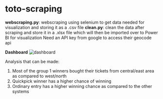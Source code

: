 # toto-scraping
<b>webscraping.py</b>: webscraping using selenium to get data needed for visualization and storing it as a .csv file
<b>clean.py</b>: clean the data after scraping and store it in a .xlsx file which will then be imported over to Power BI for visualization
Need an API key from google to access their geocode api

<b>Dashboard</b>
![dashboard](https://user-images.githubusercontent.com/43006052/131332816-22a562b3-aada-4ed4-b159-6a146d290de0.png)

Analysis that can be made:
1) Most of the group 1 winners bought their tickets from central/east area as compared to west/north
2) Quickpick winner has a higher chance of winning
3) Ordinary entry has a higher winning chance as compared to the other systems
